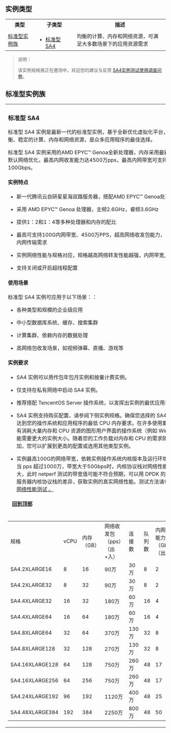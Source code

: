 <div class="sect1">
	<h2 id="INSTANCETYPE">实例类型</h2>
	<div class="sectionbody">
		<div class="paragraph">
		</div>
		<div class="dlist">
<table>
<tr>
<th style="width: 18%;">类型</th>
<th style="width: 25%;">子类型</th>
<th>描述</th>
</tr>
<tr>
<td><a href="#S">标准型实例族</a></td>
<td>
<ul style="margin-bottom: 0;">
 <li><a href="#S6">标准型 SA4</a> </li>
</ul>
</td>
<td>均衡的计算、内存和网络资源，可满足大多数场景下的应用资源需求</td>
</tr>
</table>
</div>
<blockquote class="doc-tip"><p class="doc-tip-tit"><i class="doc-icon-tip"></i>说明：</p><p>该实例规格族正在邀测中，欢迎您的建议与反馈 <a href="https://cloud.tencent.com/apply/p/jxftjls5x3"> SA4实例测试使用调查问卷</a>。</p>
</blockquote>
</div>
</div>

<div class="sect1">
	<h2 id="S">标准型实例族</h2>
		<div class="sectionbody">
			<div class="paragraph">
</div>


<table class="tableblock frame-none grid-all spread custom-style">
				<colgroup>
					<col style="width: 100%;">
				</colgroup>
				<tbody>
					<tr>
						<td class="tableblock halign-left valign-top">
							<div>
								<div class="sect2">
									<h3 id="S6">标准型 SA4</h3>
									<div class="paragraph">
									<p>标准型 SA4 实例是最新一代的标准型实例，基于全新优化虚拟化平台，提供了平衡、稳定的计算、内存和网络资源，是众多应用程序的最佳选择。</p>
									<p>标准型 SA4 实例采用的AMD EPYC™ Genoa全新处理器，内存采用最新 DDR5，默认网络优化，最高内网收发能力达4500万pps，最高内网带宽可支持100Gbps。
</p>
									</div>
									<div class="sect3">
										<h4 id="_实例特点">实例特点</h4>
										<div class="ulist">
											<ul>
												<li>
												<p>新一代腾讯云自研星星海双路服务器，搭配AMD EPYC™ Genoa处理器</p>
												</li>
												<li>
												<p>采用 AMD EPYC™ Genoa 处理器，主频2.6GHz，睿频3.6GHz</p>
												</li>
												<li>
													<p>提供1：2和1：4等多种处理器和内存的配比</p>
												</li>
												<li>
													<p>最高可支持100G内网带宽、4500万PPS，超高网络收发包能力，满足超高的内网传输需求</p>
												</li>
												<li>
													<p>实例网络性能与规格对应，规格越高网络转发性能越强，内网带宽上限越高</p>
												</li>
												<li>
													<p>支持关闭或开启超线程配置</p>
												</li>
											</ul>
										</div>
									</div>
									<div class="sect3">
										<h4 id="_使用场景">使用场景</h4>
										<div class="paragraph">
											<p>标准型 SA4 实例可应用于以下场景：：</p>
										</div>
										<div class="ulist">
											<ul>
												<li>
													<p>各种类型和规模的企业级应用</p>
												</li>
												<li>
													<p>中小型数据库系统、缓存、搜索集群</p>
												</li>
												<li>
													<p>计算集群、依赖内存的数据处理</p>
												</li>
												<li>
													<p>高网络包收发场景，如视频弹幕、直播、游戏等</p>
												</li>
											</ul>
										</div>
									</div>
									<div class="sect3">
										<h4 id="_实例要求">实例要求</h4>
										<div class="ulist">
											<ul>
												<li>
													<p>SA4 实例可以用作包年包月实例和按量计费实例。</p>
												</li>
												<li>
													<p>仅支持在私有网络中启动 SA4 实例。</p>
												</li>
												<li>
													<p>推荐搭配 TencentOS Server 操作系统，以发挥出实例的最优应用表现。</p>
												</li>
												<li>
													<p>SA4 实例支持购买配置，请参阅下侧实例规格。确保您选择的 SA4 实例大小达到您的操作系统和应用程序的最低 CPU 内存要求。在许多使用案例中，带有消耗大量内存和 CPU 资源的图形用户界面的操作系统（例如 Windows）可能需要更大的实例大小。随着您的工作负载对内存和 CPU 的需求随着时间增加，您可以扩展到更高的配置或选用其他类型实例。</p>
												</li>
												<li>
													<p>实例最高100G的网络带宽，依赖实例操作系统内核版本及运行环境的支持。当 pps 超过1000万，带宽大于50Gbps时，内核协议栈对网络性能损耗较大，此时 netperf 测试的带宽值可能不符合预期，可以用 DPDK 的方法屏蔽云服务器内核协议栈的差异，获取实例的真实网络性能。测试方法请参见 <a href="https://cloud.tencent.com/document/product/213/56297">高吞吐网络性能测试 。</a></p>
												</li>
											</ul>
										</div>
									</div>
									<div class="sect3">
										<h4 id="__a_href_instancetype_回到顶部_a">&nbsp; &nbsp;<a href="#INSTANCETYPE">回到顶部</a></h4>
									</div>
								</div>
							</div>
						</td>
					</tr>
					<tr>
						<td class="tableblock halign-left valign-top">
							<div>
	<table>
<colgroup>
										<col style="width: 20%;">
										<col style="width: 10%;">
										<col style="width: 10%;">
										<col style="width: 10%;">
										<col style="width: 10%;">
										<col style="width: 10%;">
										<col style="width: 10%;">
										<col style="width: 10%;">
									</colgroup>
    <tr>
        <td>规格</td>
        <td>vCPU</td>
        <td>内存（GB）</td>
        <td>网络收发包（pps）（出+入）</td>
        <td>连接数</td>
        <td>队列数</td>
        <td>内网带宽能力（Gbps）（出+入）</td>
        <td>备注</td>
    </tr>
    <tr>
        <td>SA4.2XLARGE16</td>
        <td>8</td>
        <td>16</td>
        <td>90万</td>
        <td>30万</td>
        <td>8</td>
        <td>2</td>
        <td>-</td>
    </tr>
    <tr>
        <td>SA4.2XLARGE32</td>
        <td>8</td>
        <td>32</td>
        <td>90万</td>
        <td>30万</td>
        <td>8</td>
        <td>2</td>
        <td>-</td>
    </tr>
    <tr>
        <td>SA4.4XLARGE32</td>
        <td>16</td>
        <td>32</td>
        <td>180万</td>
        <td>60万</td>
        <td>16</td>
        <td> 4</td>
        <td>-</td>
    </tr>
    <tr>
        <td>SA4.4XLARGE64</td>
        <td>16</td>
        <td>64</td>
        <td>180万</td>
        <td>60万</td>
        <td>16</td>
        <td>4</td>
        <td>-</td>
    </tr>
    <tr>
        <td>SA4.8XLARGE64</td>
        <td>32</td>
        <td>64</td>
        <td>370万</td>
        <td>130万</td>
        <td>32</td>
        <td>8</td>
        <td>-</td>
    </tr>
    <tr>
        <td>SA4.8XLARGE128</td>
        <td>32</td>
        <td>128</td>
        <td>270万</td>
        <td>130万</td>
        <td>32</td>
        <td>8</td>
        <td>-</td>
    </tr>
    <tr>
        <td>SA4.16XLARGE128</td>
        <td>64</td>
        <td>128</td>
        <td>750万</td>
        <td>260万</td>
        <td>48</td>
        <td>17</td>
        <td>-</td>
    </tr>
    <tr>
        <td>SA4.16XLARGE256</td>
        <td>64</td>
        <td>256</td>
        <td>750万</td>
        <td>260万</td>
        <td>48</td>
        <td>17</td>
        <td>-</td>
    </tr>
    <tr>
        <td>SA4.24XLARGE192</td>
        <td>96</td>
        <td>192</td>
        <td>1120万</td>
        <td>400万</td>
        <td>48</td>
        <td>25</td>
        <td>-</td>
    </tr>
    <tr>
        <td>SA4.48XLARGE384</td>
        <td>192</td>
        <td>384</td>
        <td>2250万</td>
        <td>800万</td>
        <td>48</td>
        <td>50</td>
        <td>-</td>
    </tr>
</table></div></td>
</tr>
</tbody>
</table>
